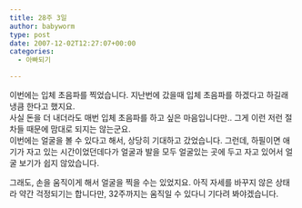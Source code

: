 ```yaml
---
title: 28주 3일
author: babyworm
type: post
date: 2007-12-02T12:27:07+00:00
categories:
  - 아빠되기

---
```

이번에는 입체 초음파를 찍었습니다. 지난번에 갔을때 입체 초음파를 하겠다고 하길래 냉큼 한다고 했지요.
<br>
사실 돈을 더 내더라도 매번 입체 초음파를 하고 싶은 마음입니다만.. 그게 이런 저런 절차들 때문에 맘대로 되지는 않는군요.
<br>
이번에는 얼굴을 볼 수 있다고 해서, 상당히 기대하고 갔었습니다. 그런데, 하필이면 애기가 자고 있는 시간이었던데다가 얼굴과 발을 모두 얼굴있는 곳에 두고 자고 있어서 얼굴 보기가 쉽지 않았습니다.

그래도, 손을 움직이게 해서 얼굴을 찍을 수는 있었지요.
아직 자세를 바꾸지 않은 상태라 약간 걱정되기는 합니다만, 32주까지는 움직일 수 있다니 기다려 봐야겠습니다.

